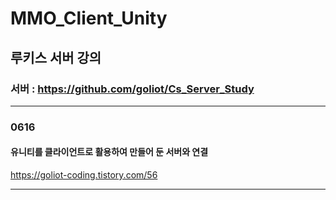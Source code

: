 # MMO_Client_Unity
## 루키스 서버 강의
### 서버 : https://github.com/goliot/Cs_Server_Study

---
### 0616
#### 유니티를 클라이언트로 활용하여 만들어 둔 서버와 연결
https://goliot-coding.tistory.com/56

---
